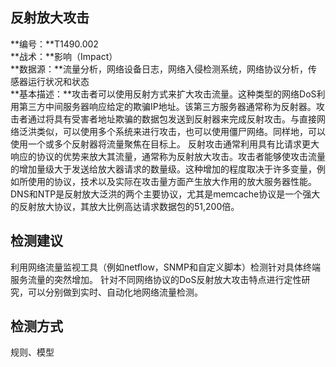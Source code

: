 ## 反射放大攻击  
**编号：**T1490.002  
**战术：**影响（Impact）  
**数据源：**流量分析，网络设备日志，网络入侵检测系统，网络协议分析，传感器运行状况和状态  
**基本描述：**攻击者可以使用反射方式来扩大攻击流量。这种类型的网络DoS利用第三方中间服务器响应给定的欺骗IP地址。该第三方服务器通常称为反射器。攻击者通过将具有受害者地址欺骗的数据包发送到反射器来完成反射攻击。与直接网络泛洪类似，可以使用多个系统来进行攻击，也可以使用僵尸网络。同样地，可以使用一个或多个反射器将流量聚焦在目标上。
反射攻击通常利用具有比请求更大响应的协议的优势来放大其流量，通常称为反射放大攻击。攻击者能够使攻击流量的增加量级大于发送给放大器请求的数量级。这种增加的程度取决于许多变量，例如所使用的协议，技术以及实际在攻击量方面产生放大作用的放大服务器性能。DNS和NTP是反射放大泛洪的两个主要协议，尤其是memcache协议是一个强大的反射放大协议，其放大比例高达请求数据包的51,200倍。  
## 检测建议  
利用网络流量监视工具（例如netflow，SNMP和自定义脚本）检测针对具体终端服务流量的突然增加。
针对不同网络协议的DoS反射放大攻击特点进行定性研究，可以分别做到实时、自动化地网络流量检测。  
## 检测方式  
规则、模型